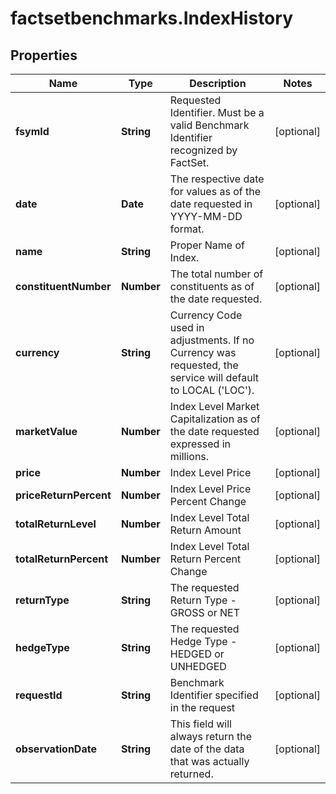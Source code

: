 # factsetbenchmarks.IndexHistory

## Properties

Name | Type | Description | Notes
------------ | ------------- | ------------- | -------------
**fsymId** | **String** | Requested Identifier. Must be a valid Benchmark Identifier recognized by FactSet. | [optional] 
**date** | **Date** | The respective date for values as of the date requested in YYYY-MM-DD format. | [optional] 
**name** | **String** | Proper Name of Index. | [optional] 
**constituentNumber** | **Number** | The total number of constituents as of the date requested. | [optional] 
**currency** | **String** | Currency Code used in adjustments. If no Currency was requested, the service will default to LOCAL (&#39;LOC&#39;). | [optional] 
**marketValue** | **Number** | Index Level Market Capitalization as of the date requested expressed in millions. | [optional] 
**price** | **Number** | Index Level Price | [optional] 
**priceReturnPercent** | **Number** | Index Level Price Percent Change | [optional] 
**totalReturnLevel** | **Number** | Index Level Total Return Amount | [optional] 
**totalReturnPercent** | **Number** | Index Level Total Return Percent Change | [optional] 
**returnType** | **String** | The requested Return Type - GROSS or NET | [optional] 
**hedgeType** | **String** | The requested Hedge Type - HEDGED or UNHEDGED | [optional] 
**requestId** | **String** | Benchmark Identifier specified in the request | [optional] 
**observationDate** | **String** | This field will always return the date of the data that was actually returned. | [optional] 



